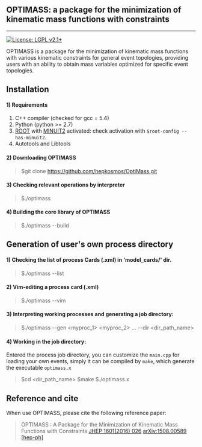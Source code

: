 ## OPTIMASS: a package for the minimization of kinematic mass functions with constraints
---
[![License: LGPL v2.1+](https://img.shields.io/badge/License-LGPL%20v2.1+-blue.svg)](https://www.gnu.org/licenses/lgpl.html)

OPTIMASS is a package for the minimization of kinematic mass functions with various kinematic constraints for 
general event topologies, providing users with an ability to obtain mass variables optimized for specific event topologies.








## Installation

#### 1) Requirements

1. C++ compiler (checked for gcc = 5.4) 
2. Python (python >= 2.7)
3. [ROOT](https://root.cern.ch) with [MINUIT2](https://seal.web.cern.ch/seal/MathLibs/Minuit2/html/) activated: check activation with `$root-config --has-minuit2`.
4. Autotools and Libtools


#### 2) Downloading OPTIMASS

> $git clone https://github.com/hepkosmos/OptiMass.git


#### 3) Checking relevant operations by interpreter

> $./optimass


#### 4) Building the core library of OPTIMASS

> $./optimass --build



## Generation of user's own process directory

#### 1) Checking the list of process Cards (<myproc>.xml) in 'model_cards/' dir.

> $./optimass --list


#### 2) Vim-editing a process card (<myproc>.xml) 

> $./optimass --vim <myproc>


#### 3) Interpreting working processes and generating a job directory:

> $./optimass --gen <myproc_1> <myproc_2> ... --dir <dir_path_name>


#### 4) Working in the job directory:
Entered the process job directory, you can customize the `main.cpp` for loading your own events, 
simply it can be compiled by `make`, which generate the executable `optimass.x` 

> $cd <dir_path_name> 
> $make
> $./optimass.x


## Reference and cite
When use OPTIMASS, please cite the following reference paper:

>  OPTIMASS : A Package for the Minimization of Kinematic Mass Functions with Constraints
>  [JHEP 1601(2016) 026](https://link.springer.com/article/10.1007%2FJHEP01%282016%29026) [arXiv:1508.00589 [hep-ph]](https://arxiv.org/abs/1508.00589v2)



